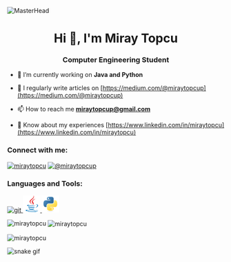 ![MasterHead](https://i.pinimg.com/564x/2f/5a/63/2f5a637c27c5d2f1d156e4f752bb3ae6.jpg)
<h1 align="center">Hi 👋, I'm Miray Topcu</h1>
<h3 align="center">Computer Engineering Student</h3>

- 🔭 I’m currently working on **Java and Python**

- 📝 I regularly write articles on [https://medium.com/@miraytopcup](https://medium.com/@miraytopcup)

- 📫 How to reach me **miraytopcup@gmail.com**

- 📄 Know about my experiences [https://www.linkedin.com/in/miraytopcu](https://www.linkedin.com/in/miraytopcu)

<h3 align="left">Connect with me:</h3>
<p align="left">
<a href="https://linkedin.com/in/miraytopcu" target="blank"><img align="center" src="https://raw.githubusercontent.com/rahuldkjain/github-profile-readme-generator/master/src/images/icons/Social/linked-in-alt.svg" alt="miraytopcu" height="30" width="40" /></a>
<a href="https://medium.com/@miraytopcup" target="blank"><img align="center" src="https://raw.githubusercontent.com/rahuldkjain/github-profile-readme-generator/master/src/images/icons/Social/medium.svg" alt="@miraytopcup" height="30" width="40" /></a>
</p>

<h3 align="left">Languages and Tools:</h3>
<p align="left"> <a href="https://git-scm.com/" target="_blank" rel="noreferrer"> <img src="https://www.vectorlogo.zone/logos/git-scm/git-scm-icon.svg" alt="git" width="40" height="40"/> </a> <a href="https://www.java.com" target="_blank" rel="noreferrer"> <img src="https://raw.githubusercontent.com/devicons/devicon/master/icons/java/java-original.svg" alt="java" width="40" height="40"/> </a> <a href="https://www.python.org" target="_blank" rel="noreferrer"> <img src="https://raw.githubusercontent.com/devicons/devicon/master/icons/python/python-original.svg" alt="python" width="40" height="40"/> </a> </p>

<p><img align="left" src="https://github-readme-stats.vercel.app/api/top-langs?username=miraytopcu&show_icons=true&locale=en&layout=compact" alt="miraytopcu" /></p>

<p>&nbsp;<img align="center" src="https://github-readme-stats.vercel.app/api?username=miraytopcu&show_icons=true&locale=en" alt="miraytopcu" /></p>

<p><img align="center" src="https://github-readme-streak-stats.herokuapp.com/?user=miraytopcu&" alt="miraytopcu" /></p>

![snake gif](https://github.com/miraytopcu/miraytopcu/blob/output/github-contribution-grid-snake.gif)
